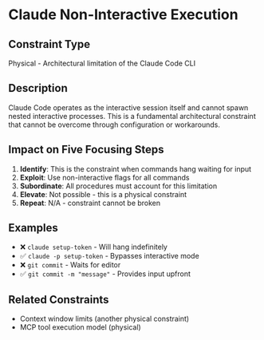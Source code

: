 # Claude Non-Interactive Execution

## Constraint Type
Physical - Architectural limitation of the Claude Code CLI

## Description
Claude Code operates as the interactive session itself and cannot spawn nested interactive processes. This is a fundamental architectural constraint that cannot be overcome through configuration or workarounds.

## Impact on Five Focusing Steps
1. **Identify**: This is the constraint when commands hang waiting for input
2. **Exploit**: Use non-interactive flags for all commands
3. **Subordinate**: All procedures must account for this limitation
4. **Elevate**: Not possible - this is a physical constraint
5. **Repeat**: N/A - constraint cannot be broken

## Examples
- ❌ `claude setup-token` - Will hang indefinitely
- ✅ `claude -p setup-token` - Bypasses interactive mode
- ❌ `git commit` - Waits for editor
- ✅ `git commit -m "message"` - Provides input upfront

## Related Constraints
- Context window limits (another physical constraint)
- MCP tool execution model (physical)